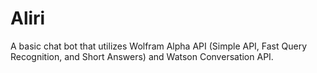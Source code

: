 # Aliri

A basic chat bot that utilizes Wolfram Alpha API
(Simple API, Fast Query Recognition, and Short Answers) and Watson Conversation API.
